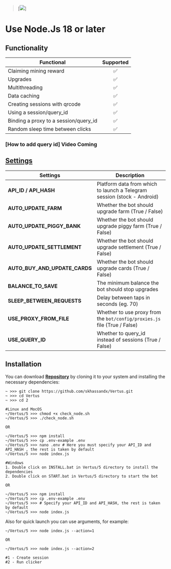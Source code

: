 > [<img src="https://img.shields.io/badge/Telegram-%40Me-orange">]

# Use Node.Js 18 or later

## Functionality

| Functional                            | Supported |
| ------------------------------------- | :-------: |
| Claiming mining reward                |    ✅     |
| Upgrades                              |    ✅     |
| Multithreading                        |    ✅     |
| Data caching                          |    ✅     |
| Creating sessions with qrcode         |    ✅     |
| Using a session/query_id              |    ✅     |
| Binding a proxy to a session/query_id |    ✅     |
| Random sleep time between clicks      |    ✅     |

### [How to add query id] Video Coming

## [Settings](https://github.com/skhassandx/Vertus)

| Settings                      | Description                                                               |
| ----------------------------- | ------------------------------------------------------------------------- |
| **API_ID / API_HASH**         | Platform data from which to launch a Telegram session (stock - Android)   |
| **AUTO_UPDATE_FARM**          | Whether the bot should upgrade farm (True / False)                        |
| **AUTO_UPDATE_PIGGY_BANK**    | Whether the bot should upgrade piggy farm (True / False)                  |
| **AUTO_UPDATE_SETTLEMENT**    | Whether the bot should upgrade settlement (True / False)                  |
| **AUTO_BUY_AND_UPDATE_CARDS** | Whether the bot should upgrade cards (True / False)                       |
| **BALANCE_TO_SAVE**           | The minimum balance the bot should stop upgrades                          |
| **SLEEP_BETWEEN_REQUESTS**    | Delay between taps in seconds (eg. 70)                                    |
| **USE_PROXY_FROM_FILE**       | Whether to use proxy from the `bot/config/proxies.js` file (True / False) |
| **USE_QUERY_ID**              | Whether to query_id instead of sessions (True / False)                    |

## Installation

You can download [**Repository**](https://github.com/skhassandx/Vertus) by cloning it to your system and installing the necessary dependencies:

```shell
~ >>> git clone https://github.com/skhassandx/Vertus.git
~ >>> cd Vertus
~ >>> cd 2

#Linux and MocOS
~/Vertus/5 >>> chmod +x check_node.sh
~/Vertus/5 >>> ./check_node.sh

OR

~/Vertus/5 >>> npm install
~/Vertus/5 >>> cp .env-example .env
~/Vertus/5 >>> nano .env # Here you must specify your API_ID and API_HASH , the rest is taken by default
~/Vertus/5 >>> node index.js

#Windows
1. Double click on INSTALL.bat in Vertus/5 directory to install the dependencies
2. Double click on START.bat in Vertus/5 directory to start the bot

OR

~/Vertus/5 >>> npm install
~/Vertus/5 >>> cp .env-example .env
~/Vertus/5 >>> # Specify your API_ID and API_HASH, the rest is taken by default
~/Vertus/5 >>> node index.js
```

Also for quick launch you can use arguments, for example:

```shell
~/Vertus/5 >>> node index.js --action=1

OR

~/Vertus/5 >>> node index.js --action=2

#1 - Create session
#2 - Run clicker
```
